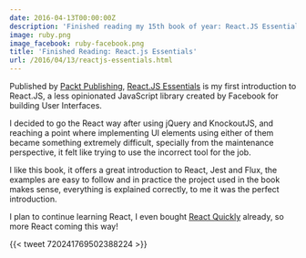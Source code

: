```yaml
---
date: 2016-04-13T00:00:00Z
description: 'Finished reading my 15th book of year: React.JS Essentials. What do I think about it?'
image: ruby.png
image_facebook: ruby-facebook.png
title: 'Finished Reading: React.js Essentials'
url: /2016/04/13/reactjs-essentials.html
---
```


Published by [Packt Publishing](https://www.packtpub.com/), [React.JS Essentials](https://www.packtpub.com/web-development/reactjs-essentials) is my first introduction to React.JS, a less opinionated JavaScript library created by Facebook for building User Interfaces.

I decided to go the React way after using jQuery and KnockoutJS, and reaching a point where implementing UI elements using either of them became something extremely difficult, specially from the maintenance perspective, it felt like trying to use the incorrect tool for the job.

I like this book, it offers a great introduction to React, Jest and Flux, the examples are easy to follow and in practice the project used in the book makes sense, everything is explained correctly, to me it was the perfect introduction.

I plan to continue learning React, I even bought [React Quickly](https://www.manning.com/books/react-quickly) already, so more React coming this way!

{{< tweet 720241769502388224 >}}
